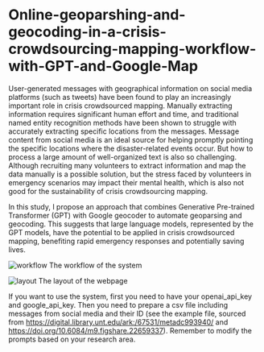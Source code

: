 # Online-geoparshing-and-geocoding-in-a-crisis-crowdsourcing-mapping-workflow-with-GPT-and-Google-Map

User-generated messages with geographical information on social media platforms (such as tweets) have been found to play an increasingly important role in crisis crowdsourced mapping. Manually extracting information requires significant human effort and time, and traditional named entity recognition methods have been shown to struggle with accurately extracting specific locations from the messages. Message content from social media is an ideal source for helping promptly pointing the specific locations where the disaster-related events occur. But how to process a large amount of well-organized text is also so challenging. Although recruiting many volunteers to extract information and map the data manually is a possible solution, but the stress faced by volunteers in emergency scenarios may impact their mental health, which is also not good for the sustainability of crisis crowdsourcing mapping. 

In this study, I propose an approach that combines Generative Pre-trained Transformer (GPT) with Google geocoder to automate geoparsing and geocoding. This suggests that large language models, represented by the GPT models, have the potential to be applied in crisis crowdsourced mapping, benefiting rapid emergency responses and potentially saving lives. 

![workflow](https://github.com/Linbing1065/Online-geoparshing-and-geocoding-in-a-crisis-crowdsourcing-mapping-workflow-with-GPT-and-Google-Map/assets/126106057/a0796104-7fbc-4816-abd9-fd052d68f3ed)
The workflow of the system

![layout](https://github.com/Linbing1065/Online-geoparshing-and-geocoding-in-a-crisis-crowdsourcing-mapping-workflow-with-GPT-and-Google-Map/assets/126106057/49a6c946-204c-4895-95e2-93c6ede0e658)
The layout of the webpage

If you want to use the system, first you need to have your openai_api_key and google_api_key. Then you need to prepare a csv file including messages from social media and their ID (see the example file, sourced from https://digital.library.unt.edu/ark:/67531/metadc993940/ and https://doi.org/10.6084/m9.figshare.22659337). Remember to modify the prompts based on your research area.
